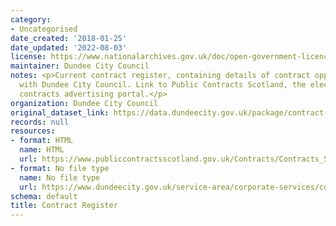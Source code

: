 ```yaml
---
category:
- Uncategorised
date_created: '2018-01-25'
date_updated: '2022-08-03'
license: https://www.nationalarchives.gov.uk/doc/open-government-licence/version/3/
maintainer: Dundee City Council
notes: <p>Current contract register, containing details of contract opportunities
  with Dundee City Council. Link to Public Contracts Scotland, the electronic national
  contracts advertising portal.</p>
organization: Dundee City Council
original_dataset_link: https://data.dundeecity.gov.uk/package/contract-register
records: null
resources:
- format: HTML
  name: HTML
  url: https://www.publiccontractsscotland.gov.uk/Contracts/Contracts_Search.aspx?AuthID=AA00220
- format: No file type
  name: No file type
  url: https://www.dundeecity.gov.uk/service-area/corporate-services/corporate-finance/procurement
schema: default
title: Contract Register
---
```

